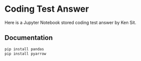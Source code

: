 # Coding Test Answer
Here is a Jupyter Notebook stored coding test answer by Ken Sit.

## Documentation
```bash
pip install pandas
pip install pyarrow
```
